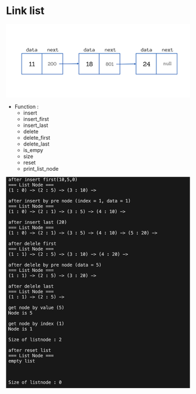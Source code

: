 # Link list

![image](./img/img.png)

- Function :
    - insert
    - insert_first
    - insert_last
    - delete
    - delete_first
    - delete_last
    - is_empy
    - size
    - reset
    - print_list_node

![image](./img/result.png)

